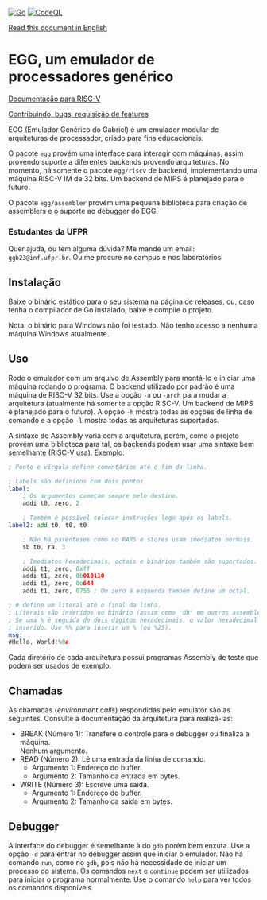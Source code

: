 [![Go](https://github.com/gboncoffee/egg/actions/workflows/go.yml/badge.svg?branch=master)](https://github.com/gboncoffee/egg/actions/workflows/go.yml)
[![CodeQL](https://github.com/gboncoffee/egg/actions/workflows/github-code-scanning/codeql/badge.svg?branch=master)](https://github.com/gboncoffee/egg/actions/workflows/github-code-scanning/codeql)

[Read this document in English](README.md)

# EGG, um emulador de processadores genérico

[Documentação para RISC-V](riscv-doc-pt.md)

[Contribuindo, bugs, requisição de features](CONTRIBUINDO.md)

EGG (Emulador Genérico do Gabriel) é um emulador modular de arquiteturas de
processador, criado para fins educacionais.

O pacote `egg` provém uma interface para interagir com máquinas, assim provendo
suporte a diferentes backends provendo arquiteturas. No momento, há somente o
pacote `egg/riscv` de backend, implementando uma máquina RISC-V IM de 32 bits.
Um backend de MIPS é planejado para o futuro.

O pacote `egg/assembler` provém uma pequena biblioteca para criação de
assemblers e o suporte ao debugger do EGG.

### Estudantes da UFPR

Quer ajuda, ou tem alguma dúvida? Me mande um email: `ggb23@inf.ufpr.br`. Ou
me procure no campus e nos laboratórios!

## Instalação

Baixe o binário estático para o seu sistema na página de
[releases](https://github.com/gboncoffee/egg/releases), ou, caso tenha o
compilador de Go instalado, baixe e compile o projeto.

Nota: o binário para Windows não foi testado. Não tenho acesso a nenhuma máquina
Windows atualmente.

## Uso

Rode o emulador com um arquivo de Assembly para montá-lo e iniciar uma máquina
rodando o programa. O backend utilizado por padrão é uma máquina de RISC-V 32
bits. Use a opção `-a` ou `-arch` para mudar a arquitetura (atualmente há
somente a opção RISC-V. Um backend de MIPS é planejado para o futuro). A opção
`-h` mostra todas as opções de linha de comando e a opção `-l` mostra todas as
arquiteturas suportadas.

A sintaxe de Assembly varia com a arquitetura, porém, como o projeto provém uma
biblioteca para tal, os backends podem usar uma sintaxe bem semelhante (RISC-V
usa). Exemplo:

```asm
; Ponto e vírgula define comentários até o fim da linha.

; Labels são definidos com dois pontos.
label:
	; Os argumentos começam sempre pelo destino.
	addi t0, zero, 2

	; Também é possível colocar instruções logo após os labels.
label2:	add t0, t0, t0

	; Não há parênteses como no RARS e stores usam imediatos normais.
	sb t0, ra, 3

	; Imediatos hexadecimais, octais e binários também são suportados.
	addi t1, zero, 0xff
	addi t1, zero, 0b010110
	addi t1, zero, 0o644
	addi t1, zero, 0755	; Um zero à esquerda também define um octal.

; # define um literal até o final da linha.
; Literais são inseridos no binário (assim como 'db' em outros assemblers).
; Se uma % é seguida de dois digitos hexadecimais, o valor hexadecimal é
; inserido. Use %% para inserir um % (ou %25).
msg:
#Hello, World!%0a
```

Cada diretório de cada arquitetura possui programas Assembly de teste que podem
ser usados de exemplo.

## Chamadas

As chamadas (_environment calls_) respondidas pelo emulator são as
seguintes. Consulte a documentação da arquitetura para realizá-las:

- BREAK (Número 1): Transfere o controle para o debugger ou finaliza a máquina.  
  Nenhum argumento.  
- READ (Número 2): Lê uma entrada da linha de comando.  
  - Argumento 1: Endereço do buffer.  
  - Argumento 2: Tamanho da entrada em bytes.  
- WRITE (Número 3): Escreve uma saída.  
  - Argumento 1: Endereço do buffer.  
  - Argumento 2: Tamanho da saída em bytes.  

## Debugger

A interface do debugger é semelhante à do `gdb` porém bem enxuta. Use a opção
`-d` para entrar no debugger assim que iniciar o emulador. Não há comando `run`,
como no `gdb`, pois não há necessidade de iniciar um processo do sistema. Os
comandos `next` e `continue` podem ser utilizados para iniciar o programa
normalmente. Use o comando `help` para ver todos os comandos disponíveis.
